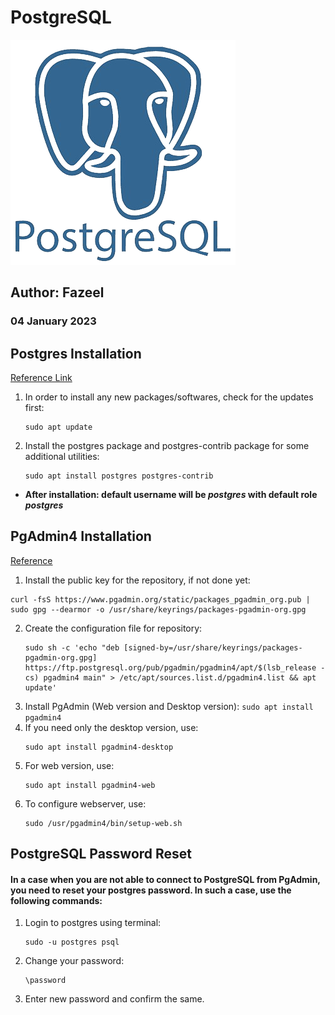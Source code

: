 # **PostgreSQL**

![Postgres Logo](https://raw.githubusercontent.com/muhamedfazeel/my-blogs/ubuntu/PostgreSQL/postgres.png)

## **Author: Fazeel**

### **04 January 2023**

## **Postgres Installation**

[Reference Link](https://www.digitalocean.com/community/tutorials/how-to-install-postgresql-on-ubuntu-22-04-quickstart)

1. In order to install any new packages/softwares, check for the updates first:
    ```
    sudo apt update
    ```
2. Install the postgres package and postgres-contrib package for some additional utilities:
    ```
    sudo apt install postgres postgres-contrib
    ```

-   **After installation: default username will be _postgres_ with default role _postgres_**

## **PgAdmin4 Installation**

[Reference](https://www.pgadmin.org/download/pgadmin-4-apt/)

1. Install the public key for the repository, if not done yet:

```
curl -fsS https://www.pgadmin.org/static/packages_pgadmin_org.pub | sudo gpg --dearmor -o /usr/share/keyrings/packages-pgadmin-org.gpg
```

2. Create the configuration file for repository:
    ```
    sudo sh -c 'echo "deb [signed-by=/usr/share/keyrings/packages-pgadmin-org.gpg] https://ftp.postgresql.org/pub/pgadmin/pgadmin4/apt/$(lsb_release -cs) pgadmin4 main" > /etc/apt/sources.list.d/pgadmin4.list && apt update'
    ```
3. Install PgAdmin (Web version and Desktop version):
   `sudo apt install pgadmin4`
4. If you need only the desktop version, use:
    ```
    sudo apt install pgadmin4-desktop
    ```
5. For web version, use:
    ```
    sudo apt install pgadmin4-web
    ```
6. To configure webserver, use:
    ```
    sudo /usr/pgadmin4/bin/setup-web.sh
    ```

## **PostgreSQL Password Reset**

#### **In a case when you are not able to connect to PostgreSQL from PgAdmin, you need to reset your postgres password. In such a case, use the following commands:**

1. Login to postgres using terminal:
    ```
    sudo -u postgres psql
    ```
2. Change your password:
    ```
    \password
    ```
3. Enter new password and confirm the same.
